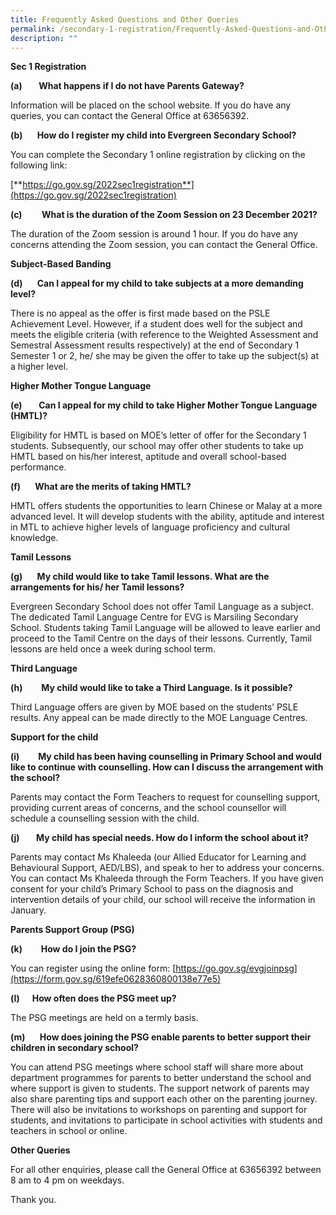```yaml
---
title: Frequently Asked Questions and Other Queries
permalink: /secondary-1-registration/Frequently-Asked-Questions-and-Other-Queries/
description: ""
---
```

**Sec 1 Registration**

**(a)        What happens if I do not have Parents Gateway?**

Information will be placed on the school website. If you do have any queries, you can contact the General Office at 63656392.

**(b)       How do I register my child into Evergreen Secondary School?**

You can complete the Secondary 1 online registration by clicking on the following link:

[**https://go.gov.sg/2022sec1registration**](https://go.gov.sg/2022sec1registration)

**(c)**        **What is the duration of the Zoom Session on 23 December 2021?**

The duration of the Zoom session is around 1 hour. If you do have any concerns attending the Zoom session, you can contact the General Office.

**Subject-Based Banding**

**(d)       Can I appeal for my child to take subjects at a more demanding level?**

There is no appeal as the offer is first made based on the PSLE Achievement Level. However, if a student does well for the subject and meets the eligible criteria (with reference to the Weighted Assessment and Semestral Assessment results respectively) at the end of Secondary 1 Semester 1 or 2, he/ she may be given the offer to take up the subject(s) at a higher level.

**Higher Mother Tongue Language**

**(e)        Can I appeal for my child to take Higher Mother Tongue Language (HMTL)?**

Eligibility for HMTL is based on MOE’s letter of offer for the Secondary 1 students. Subsequently, our school may offer other students to take up HMTL based on his/her interest, aptitude and overall school-based performance.

**(f)       What are the merits of taking HMTL?**

HMTL offers students the opportunities to learn Chinese or Malay at a more advanced level. It will develop students with the ability, aptitude and interest in MTL to achieve higher levels of language proficiency and cultural knowledge.

**Tamil Lessons**

**(g)       My child would like to take Tamil lessons. What are the arrangements for his/ her Tamil lessons?**

Evergreen Secondary School does not offer Tamil Language as a subject. The dedicated Tamil Language Centre for EVG is Marsiling Secondary School. Students taking Tamil Language will be allowed to leave earlier and proceed to the Tamil Centre on the days of their lessons. Currently, Tamil lessons are held once a week during school term.

**Third Language**

**(h)         My child would like to take a Third Language. Is it possible?**

Third Language offers are given by MOE based on the students’ PSLE results. Any appeal can be made directly to the MOE Language Centres.

**Support for the child**

**(i)         My child has been having counselling in Primary School and would like to continue with counselling. How can I discuss the arrangement with the school?**

Parents may contact the Form Teachers to request for counselling support, providing current areas of concerns, and the school counsellor will schedule a counselling session with the child.

**(j)        My child has special needs. How do I inform the school about it?**

Parents may contact Ms Khaleeda (our Allied Educator for Learning and Behavioural Support, AED/LBS), and speak to her to address your concerns. You can contact Ms Khaleeda through the Form Teachers. If you have given consent for your child’s Primary School to pass on the diagnosis and intervention details of your child, our school will receive the information in January.

**Parents Support Group (PSG)**

**(k)         How do I join the PSG?**

You can register using the online form: [https://go.gov.sg/evgjoinpsg](https://form.gov.sg/619efe0628360800138e77e5)

**(l)      How often does the PSG meet up?**

The PSG meetings are held on a termly basis.

**(m)       How does joining the PSG enable parents to better support their children in secondary school?**

You can attend PSG meetings where school staff will share more about department programmes for parents to better understand the school and where support is given to students. The support network of parents may also share parenting tips and support each other on the parenting journey. There will also be invitations to workshops on parenting and support for students, and invitations to participate in school activities with students and teachers in school or online.

**Other Queries**

For all other enquiries, please call the General Office at 63656392 between 8 am to 4 pm on weekdays.

Thank you.